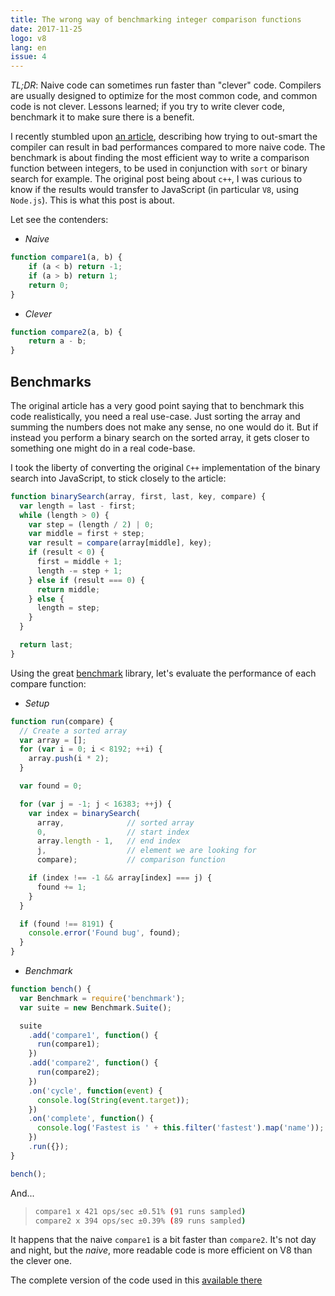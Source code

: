 ```yaml
---
title: The wrong way of benchmarking integer comparison functions
date: 2017-11-25
logo: v8
lang: en
issue: 4
---
```


*TL;DR*: Naive code can sometimes run faster than "clever" code. Compilers are
usually designed to optimize for the most common code, and common code is not
clever. Lessons learned; if you try to write clever code, benchmark it to make
sure there is a benefit.

I recently stumbled upon [an article](https://blogs.msdn.microsoft.com/oldnewthing/20171117-00/?p=97416),
describing how trying to out-smart the compiler can result in bad
performances compared to more naive code. The benchmark is about finding
the most efficient way to write a comparison function between integers,
to be used in conjunction with `sort` or binary search for example. The
original post being about `c++`, I was curious to know if the results
would transfer to JavaScript (in particular `V8`, using `Node.js`). This
is what this post is about.

Let see the contenders:


* *Naive*

```javascript
function compare1(a, b) {
    if (a < b) return -1;
    if (a > b) return 1;
    return 0;
}
```

* *Clever*

```javascript
function compare2(a, b) {
    return a - b;
}
```

## Benchmarks

The original article has a very good point saying that to benchmark this
code realistically, you need a real use-case. Just sorting the array and
summing the numbers does not make any sense, no one would do it. But if
instead you perform a binary search on the sorted array, it gets closer
to something one might do in a real code-base.

I took the liberty of converting the original `C++` implementation of the binary
search into JavaScript, to stick closely to the article:

```javascript
function binarySearch(array, first, last, key, compare) {
  var length = last - first;
  while (length > 0) {
    var step = (length / 2) | 0;
    var middle = first + step;
    var result = compare(array[middle], key);
    if (result < 0) {
      first = middle + 1;
      length -= step + 1;
    } else if (result === 0) {
      return middle;
    } else {
      length = step;
    }
  }

  return last;
}
```

Using the great [benchmark](https://www.npmjs.com/package/benchmark)
library, let's evaluate the performance of each compare function:

* *Setup*

```javascript
function run(compare) {
  // Create a sorted array
  var array = [];
  for (var i = 0; i < 8192; ++i) {
    array.push(i * 2);
  }

  var found = 0;

  for (var j = -1; j < 16383; ++j) {
    var index = binarySearch(
      array,              // sorted array
      0,                  // start index
      array.length - 1,   // end index
      j,                  // element we are looking for
      compare);           // comparison function

    if (index !== -1 && array[index] === j) {
      found += 1;
    }
  }

  if (found !== 8191) {
    console.error('Found bug', found);
  }
}
```

* *Benchmark*

```javascript
function bench() {
  var Benchmark = require('benchmark');
  var suite = new Benchmark.Suite();

  suite
    .add('compare1', function() {
      run(compare1);
    })
    .add('compare2', function() {
      run(compare2);
    })
    .on('cycle', function(event) {
      console.log(String(event.target));
    })
    .on('complete', function() {
      console.log('Fastest is ' + this.filter('fastest').map('name'));
    })
    .run({});
}

bench();
```

And...

> ```sh
> compare1 x 421 ops/sec ±0.51% (91 runs sampled)
> compare2 x 394 ops/sec ±0.39% (89 runs sampled)
> ```

It happens that the naive `compare1` is a bit faster than `compare2`.
It's not day and night, but the *naive*, more readable code is more
efficient on V8 than the clever one.

The complete version of the code used in this [available
there]('/snippets/compare-benchmark.js')
